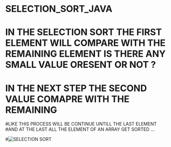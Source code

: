 # SELECTION_SORT_JAVA

# IN THE SELECTION SORT THE FIRST ELEMENT WILL COMPARE WITH THE REMAINING ELEMENT IS THERE ANY SMALL VALUE ORESENT OR NOT ?
# IN THE NEXT STEP THE SECOND VALUE COMAPRE WITH THE REMAINING 
#LIKE THIS PROCESS WILL BE CONTINUE UNTILL THE LAST ELEMENT 
#AND AT THE LAST ALL THE ELEMENT OF AN ARRAY GET SORTED ...

#![SELECTION SORT](https://user-images.githubusercontent.com/115396834/209466984-9bee276e-624a-43a2-bb43-60b5e9397776.png)


